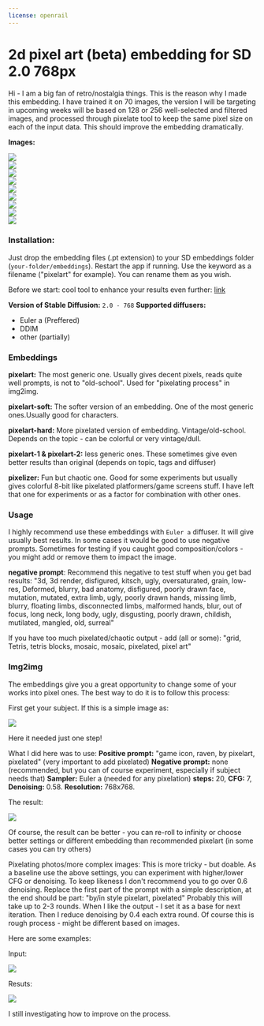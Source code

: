 ```yaml
---
license: openrail
---
```


# 2d pixel art (beta) embedding for SD 2.0 768px

Hi - I am a big fan of retro/nostalgia things. 
This is the reason why I made this embedding. 
I have trained it on 70 images, the version I will be targeting in upcoming weeks will be based on 128 or 256 well-selected and filtered images, and processed
through pixelate tool to keep the same pixel size on each of the input data. This should improve the embedding dramatically.

**Images:**

<div style="display: flex; flex-direction: row; flex-wrap: wrap">
  <img src="https://i.imgur.com/lVqWhmx.png">
</div>
<div style="display: flex; flex-direction: row; flex-wrap: wrap">
  <img src="https://i.imgur.com/eMZvUTY.png">
</div>
<div style="display: flex; flex-direction: row; flex-wrap: wrap">
  <img src="https://i.imgur.com/fyGB10h.png">
</div>
<div style="display: flex; flex-direction: row; flex-wrap: wrap">
  <img src="https://i.imgur.com/SJGs2nD.png">
</div>
<div style="display: flex; flex-direction: row; flex-wrap: wrap">
  <img src="https://i.imgur.com/R7t1zrG.png">
</div>
<div style="display: flex; flex-direction: row; flex-wrap: wrap">
  <img src="https://i.imgur.com/rLyeX7J.png">
</div>
<div style="display: flex; flex-direction: row; flex-wrap: wrap">
  <img src="https://i.imgur.com/9eOUMiD.png">
</div>
<div style="display: flex; flex-direction: row; flex-wrap: wrap">
  <img src="https://i.imgur.com/bfknB8t.png">
</div>
<div style="display: flex; flex-direction: row; flex-wrap: wrap">
  <img src="https://i.imgur.com/3bXwXMh.png">
</div>



### Installation:

Just drop the embedding files (.pt extension) to your SD embeddings folder (`your-folder/embeddings`).
Restart the app if running. Use the keyword as a filename ("pixelart" for example). You can rename them as you wish.

Before we start: cool tool to enhance your results even further: [link](https://giventofly.github.io/pixelit/#tryit)

**Version of Stable Diffusion:** `2.0 - 768`
**Supported diffusers:** 
- Euler a (Preffered)
- DDIM 
- other (partially)



### Embeddings

**pixelart:**
The most generic one. Usually gives decent pixels, reads quite well prompts, is not to "old-school".
Used for "pixelating process" in img2img. 

**pixelart-soft:**
The softer version of an embedding. One of the most generic ones.Usually good for characters.

**pixelart-hard:**
More pixelated version of embedding. Vintage/old-school. Depends on the topic - can be colorful or very vintage/dull.

**pixelart-1 & pixelart-2:**
less generic ones. These sometimes give even better results than original (depends on topic, tags and diffuser)

**pixelizer:**
Fun but chaotic one. Good for some experiments but usually gives colorful 8-bit like pixelated platformers/game screens stuff.
I have left that one for experiments or as a factor for combination with other ones.

### Usage

I highly recommend use these embeddings with `Euler a` diffuser. It will give usually best results. In some cases it would be
good to use negative prompts. Sometimes for testing if you caught good composition/colors - you might add or remove them
to impact the image.

**negative prompt**:
Recommend this negative to test stuff when you get bad results:
"3d, 3d render, disfigured, kitsch, ugly, oversaturated, grain, low-res, Deformed, blurry, bad anatomy, 
disfigured, poorly drawn face, mutation, mutated, extra limb, ugly, poorly drawn hands, missing limb, blurry, 
floating limbs, disconnected limbs, malformed hands, blur, out of focus, long neck, long body, ugly, disgusting, 
poorly drawn, childish, mutilated, mangled, old, surreal"

If you have too much pixelated/chaotic output - add (all or some): 
"grid, Tetris, tetris blocks, mosaic, mosaic, pixelated, pixel art"

### Img2img

The embeddings give you a great opportunity to change some of your works into pixel ones.
The best way to do it is to follow this process:

First get your subject. If this is a simple image as:
<div style="display: flex; flex-direction: row; flex-wrap: wrap">
  <img src="https://i.imgur.com/ks4bpSV.png">
</div>

Here it needed just one step!

What I did here was to use: 
**Positive prompt:** "game icon, raven, by pixelart, pixelated" (very important to add pixelated)
**Negative prompt:** none (recommended, but you can of course experiment, especially if subject needs that)
**Sampler:** Euler a (needed for any pixelation)
**steps:** 20, 
**CFG:** 7, 
**Denoising:** 0.58. 
**Resolution:** 768x768.

The result:
<div style="display: flex; flex-direction: row; flex-wrap: wrap">
  <img src="https://i.imgur.com/wErverC.png">
</div>

 Of course, the result can be better - you can re-roll to infinity or choose better settings or different embedding than recommended pixelart (in some cases you can try others)

Pixelating photos/more complex images:
This is more tricky - but doable. As a baseline use the above settings,
you can experiment with higher/lower CFG or denoising. To keep likeness I don't recommend you to go over 0.6 denoising.
Replace the first part of the prompt with a simple description, at the end should be part: "by/in style pixelart, pixelated"
Probably this will take up to 2-3 rounds. When I like the output - I set it as a base for next iteration. Then I reduce denoising by 0.4 each
extra round.
Of course this is rough process - might be different based on images.

Here are some examples:

Input:
<div style="display: flex; flex-direction: row; flex-wrap: wrap">
  <img src="https://i.imgur.com/l2dGhgH.png">
</div>

Resuts:
<div style="display: flex; flex-direction: row; flex-wrap: wrap">
  <img src="https://i.imgur.com/zsrd92w.png">
</div>

I still investigating how to improve on the process.